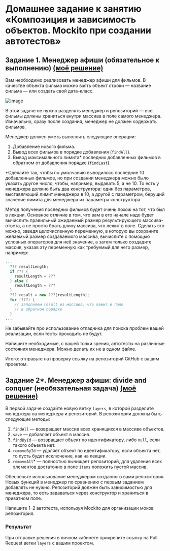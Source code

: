 
# Домашнее задание к занятию «Композиция и зависимость объектов. Mockito при создании автотестов»

## Задание 1. Менеджер афиши (обязательное к выполнению) <a href="https://github.com/RavenRVS/QAI_HW11_T1/tree/master/src">(моё решение) </a>

Вам необходимо реализовать менеджер афиши для фильмов. В качестве объекта фильма можно взять объект строки — название фильма — или создать свой дата-класс.

![image](https://user-images.githubusercontent.com/53707586/152697921-e71d853c-aa2e-482b-be61-39e6c2cfb0b1.png)

В этой задаче не нужно разделять менеджер и репозиторий — все фильмы должны храниться внутри массива в поле самого менеджера. Изначально, сразу после создания, менеджер не должен содержать фильмов. 

Менеджер должен уметь выполнять следующие операции:
1. Добавление нового фильма.
2. Вывод всех фильмов в порядке добавления (`findAll`).
3. Вывод максимального лимита* последних добавленных фильмов в обратном от добавления порядке (`findLast`).

*Сделайте так, чтобы по умолчанию выводилось последние 10 добавленных фильмов, но при создании менеджера можно было указать другое число, чтобы, например, выдавать 5, а не 10. То есть у менеджера должно быть два конструктора: один без параметров, выставляющий лимит менеджера в 10, а другой с параметром, берущий значение лимита для менеджера из параметра конструктора.

Метод получения последних фильмов будет очень похож на тот, что был в лекции. Основное отличие в том, что вам в его начале надо будет вычислить правильный ожидаемый размер результирующего массива-ответа, а не просто брать длину массива, что лежит в поле. Сделать это можно, заведя целочисленную переменную, в которую вы сохраните желаемый размер создаваемого массива, вычислите с помощью условных операторов для неё значение, а затем только создадите массив, указав эту переменную как требуемый для него размер, например:

```java
...
  ??? resultLength;
  if ??? {
    resultLength = ???
  } else {
    resultLength = ???
  }
  ??? result = new ???[resultLength];
  for (???) {
    // заполняем result из массива, что лежит в поле
    // в обратном порядке
  }
...
```

Не забывайте про использование отладчика для поиска проблем вашей реализации, если тесты проходить не будут.

Напишите необходимые, с вашей точки зрения, автотесты на различные состояния менеджера. Можно делать их не в одном файле.

Итого: отправьте на проверку ссылку на репозиторий GitHub с вашим проектом. 

## Задание 2*. Менеджер афиши: divide and conquer (необязательная задача) <a href="https://github.com/RavenRVS/QAI_HW11_T1/pull/1">(моё решение) </a>

В первой задаче создайте новую ветку `layers`, в которой разделите менеджера на менеджера и репозиторий.
В репозитории должны быть следующие методы:
1. `findAll` — возвращает массив всех хранящихся в массиве объектов.
1. `save` — добавляет объект в массив.
1. `findById` — возвращает объект по идентификатору, либо `null`, если такого объекта нет.
1. `removeById` — удаляет объект по идентификатору, если объекта нет, то пусть будет исключение, как на лекции.
1. `removeAll`* — полностью вычищает репозиторий, для удаления всех элементов достаточно в поле `items` положить пустой массив.

Обеспечьте использование менеджером созданного вами репозитория. Новых функций в менеджер по сравнению с первым заданием добавлять не нужно. Репозиторий должен быть зависимостью для менеджера, то есть задаваться через конструктор и храниться в приватном поле.

Напишите 1–2 автотеста, используя Mockito для организации моков репозитория.

### Результат
При отправке решения в личном кабинете прикрепите ссылку на Pull Request ветки `layers` с вашим проектом. 
